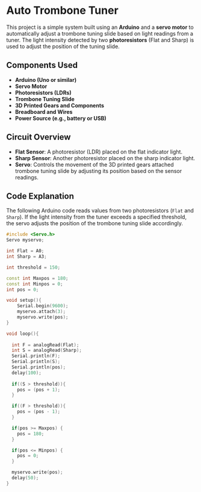 # Auto Trombone Tuner

This project is a simple system built using an **Arduino** and a **servo motor** to automatically adjust a trombone tuning slide based on light readings from a tuner. The light intensity detected by two **photoresistors** (Flat and Sharp) is used to adjust the position of the tuning slide. 

## Components Used

- **Arduino (Uno or similar)**
- **Servo Motor**
- **Photoresistors (LDRs)**
- **Trombone Tuning Slide**
- **3D Printed Gears and Components**
- **Breadboard and Wires**
- **Power Source (e.g., battery or USB)**

## Circuit Overview

- **Flat Sensor**: A photoresistor (LDR) placed on the flat indicator light.
- **Sharp Sensor**: Another photoresistor placed on the sharp indicator light.
- **Servo**: Controls the movement of the 3D printed gears attached trombone tuning slide by adjusting its position based on the sensor readings.

## Code Explanation

The following Arduino code reads values from two photoresistors (`Flat` and `Sharp`). If the light intensity from the tuner exceeds a specified threshold, the servo adjusts the position of the trombone tuning slide accordingly.

```cpp
#include <Servo.h>
Servo myservo;

int Flat = A0; 
int Sharp = A3;

int threshold = 150; 

const int Maxpos = 180;
const int Minpos = 0;
int pos = 0; 

void setup(){
    Serial.begin(9600); 
    myservo.attach(3);
    myservo.write(pos);
}

void loop(){
  
  int F = analogRead(Flat);
  int S = analogRead(Sharp);
  Serial.println(F);
  Serial.println(S);
  Serial.println(pos);
  delay(100);
   
  if((S > threshold)){
    pos = (pos + 1);
  }

  if((F > threshold)){
    pos = (pos - 1);
  }

  if(pos >= Maxpos) { 
    pos = 180;
  }

  if(pos <= Minpos) {
    pos = 0;
  }

  myservo.write(pos);
  delay(50);
}
